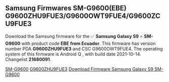 <h2>Samsung Firmwares SM-G9600(EBE) G9600ZHU9FUE3/G9600OWT9FUE4/G9600ZCU9FUE3</h2>
Download the Samsung firmware for the ✅ <strong>Samsung Galaxy S9 </strong> ⭐ <strong>SM-G9600</strong> with product code <strong>EBE</strong> <strong> from Ecuador</strong>. This firmware has version number PDA <strong>G9600ZHU9FUE3</strong> and CSC G9600OWT9FUE4. The operating system of this firmware is Android Q , with build date 2021-10-14. Changelist <strong>21680091</strong>.


[SM-G9600](https://samfirm.shop/samsung/model/SM-G9600)
[G9600ZHU9FUE3](https://samfirm.shop/samsung/pda/G9600ZHU9FUE3)
[Download Firmware Samsung Galaxy S9 SM-G9600](https://samfirm.shop/samsung/firmware/464896)
